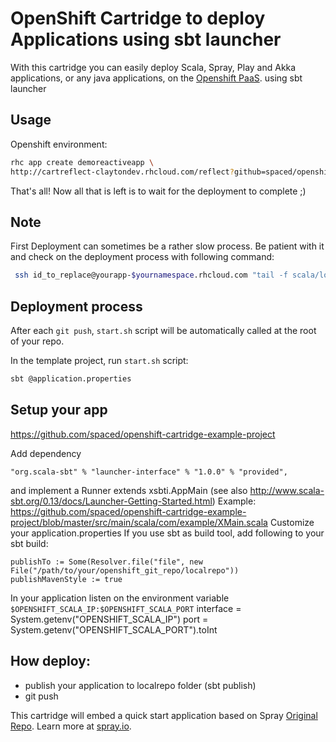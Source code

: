 # OpenShift Cartridge to deploy Applications using sbt launcher

With this cartridge you can easily deploy Scala, Spray, Play and Akka applications, or any java applications, on the [Openshift PaaS](https://www.openshift.com/).
using sbt launcher
## Usage

Openshift environment:

```bash
rhc app create demoreactiveapp \
http://cartreflect-claytondev.rhcloud.com/reflect?github=spaced/openshift-cartridge-scala-sbt-launcher
```

That's all! Now all that is left is to wait for the deployment to complete ;)

## Note

First Deployment can sometimes be a rather slow process. Be patient with it and check on the deployment process with following command:

```bash
 ssh id_to_replace@yourapp-$yournamespace.rhcloud.com "tail -f scala/logs/scala.log"
 ```

## Deployment process

After each `git push`, `start.sh` script will be automatically called at the root of your repo.

In the template project, run `start.sh` script:

```bash
sbt @application.properties
```
    
## Setup your app
https://github.com/spaced/openshift-cartridge-example-project

Add dependency
```
"org.scala-sbt" % "launcher-interface" % "1.0.0" % "provided",
```
and implement a Runner extends xsbti.AppMain (see also http://www.scala-sbt.org/0.13/docs/Launcher-Getting-Started.html)
Example: https://github.com/spaced/openshift-cartridge-example-project/blob/master/src/main/scala/com/example/XMain.scala
Customize your application.properties
If you use sbt as build tool, add following to your sbt build:
```
publishTo := Some(Resolver.file("file", new File("/path/to/your/openshift_git_repo/localrepo"))
publishMavenStyle := true
```
In your application listen on the environment variable `$OPENSHIFT_SCALA_IP:$OPENSHIFT_SCALA_PORT`
    interface = System.getenv("OPENSHIFT_SCALA_IP")
    port = System.getenv("OPENSHIFT_SCALA_PORT").toInt

## How deploy:
- publish your application to localrepo folder (sbt publish)
- git push


This cartridge will embed a quick start application based on Spray [Original Repo](https://github.com/spray/spray-template). Learn more at [spray.io](http://www.spray.io).
